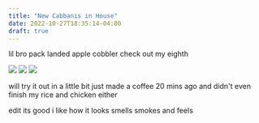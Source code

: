 ```yaml
---
title: "New Cabbanis in House"
date: 2022-10-27T18:35:14-04:00
draft: true
---
```


lil bro pack landed apple cobbler check out my eighth 

![](/ima_3810e2a.jpeg)
![](/ima_73210d8.jpeg)
![](/ima_bcd9d2b.jpeg)

will try it out in a little bit just made a coffee 20 mins ago and didn't even finish my rice and chicken either

edit 
its good i like how it looks smells smokes and feels